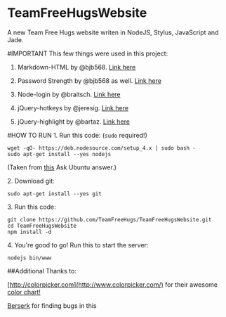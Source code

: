 # TeamFreeHugsWebsite
A new Team Free Hugs website writen in NodeJS, Stylus, JavaScript and Jade.

#IMPORTANT
This few things were used in this project:

1. Markdown-HTML by @bjb568. [Link here](https://github.com/bjb568/Markdown-HTML)

2. Password Strength by @bjb568 as well. [Link here](https://devdoodle.net/dev/31)

3. Node-login by @braitsch. [Link here](https://github.com/braitsch/node-login)

4. jQuery-hotkeys by @jeresig. [Link here](https://github.com/jeresig/jquery.hotkeys)

5. jQuery-highlight by @bartaz. [Link here](https://github.com/bartaz/sandbox.js/blob/master/jquery.highlight.js)

#HOW TO RUN
1\. Run this code: (`sudo` required!)

    wget -qO- https://deb.nodesource.com/setup_4.x | sudo bash -
    sudo apt-get install --yes nodejs
    
(Taken from [this](http://askubuntu.com/a/673033/241602) Ask Ubuntu answer.)

2\. Download git:

    sudo apt-get install --yes git
    
3\. Run this code:

    git clone https://github.com/TeamFreeHugs/TeamFreeHugsWebsite.git
    cd TeamFreeHugsWebsite
    npm install -d

4\. You're good to go! Run this to start the server:

    nodejs bin/www
    


##Additional Thanks to:

[http://colorpicker.com](http://www.colorpicker.com/) for their awesome [color chart!](http://www.colorpicker.com/color-chart/)

[Berserk](http://stackexchange.com/users/3522053/berserk) for finding bugs in this
